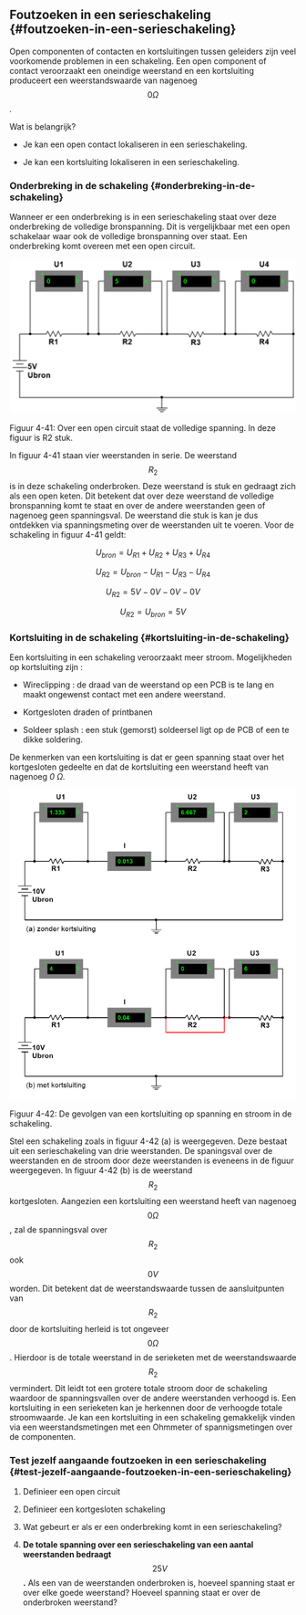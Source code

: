## Foutzoeken in een serieschakeling {#foutzoeken-in-een-serieschakeling}

Open componenten of contacten en kortsluitingen tussen geleiders zijn veel voorkomende problemen in een schakeling. Een open component of contact veroorzaakt een oneindige weerstand en een kortsluiting produceert een weerstandswaarde van nagenoeg $$ 0 \Omega $$ _._

Wat is belangrijk?

*   Je kan een open contact lokaliseren in een serieschakeling.

*   Je kan een kortsluiting lokaliseren in een serieschakeling.

### Onderbreking in de schakeling {#onderbreking-in-de-schakeling}

Wanneer er een onderbreking is in een serieschakeling staat over deze onderbreking de volledige bronspanning. Dit is vergelijkbaar met een open schakelaar waar ook de volledige bronspanning over staat. Een onderbreking komt overeen met een open circuit.

![](/assets/afbeelding_11362.png)

Figuur 4-41: Over een open circuit staat de volledige spanning. In deze figuur is R2 stuk.

In figuur 4-41 staan vier weerstanden in serie. De weerstand $$ {R}_{2}$$ is in deze schakeling onderbroken. Deze weerstand is stuk en gedraagt zich als een open keten. Dit betekent dat over deze weerstand de volledige bronspanning komt te staat en over de andere weerstanden geen of nagenoeg geen spanningsval. De weerstand die stuk is kan je dus ontdekken via spanningsmeting over de weerstanden uit te voeren. Voor de schakeling in figuur 4-41 geldt:

$$ {U}_{bron}={U}_{R1}+{U}_{R2}+ {U}_{R3}+{U}_{R4}$$

$$ {U}_{R2}={ {U}_{bron}- U}_{R1}- {U}_{R3}-{U}_{R4}$$

$$ {U}_{R2}=5 V-0 V-0 V-0 V$$

$$ {U}_{R2}={U}_{bron}=5 V$$

### Kortsluiting in de schakeling {#kortsluiting-in-de-schakeling}

Een kortsluiting in een schakeling veroorzaakt meer stroom. Mogelijkheden op kortsluiting zijn :

*   Wireclipping : de draad van de weerstand op een PCB is te lang en maakt ongewenst contact met een andere weerstand.

*   Kortgesloten draden of printbanen

*   Soldeer splash : een stuk (gemorst) soldeersel ligt op de PCB of een te dikke soldering.

De kenmerken van een kortsluiting is dat er geen spanning staat over het kortgesloten gedeelte en dat de kortsluiting een weerstand heeft van nagenoeg _0 Ω._

![](/assets/afbeelding_11365.png)

Figuur 4-42: De gevolgen van een kortsluiting op spanning en stroom in de schakeling.

Stel een schakeling zoals in figuur 4-42 (a) is weergegeven. Deze bestaat uit een serieschakeling van drie weerstanden. De spaningsval over de weerstanden en de stroom door deze weerstanden is eveneens in de figuur weergegeven. In figuur 4-42 (b) is de weerstand $$ {R}_{2}$$ kortgesloten. Aangezien een kortsluiting een weerstand heeft van nagenoeg $$ 0 \Omega $$, zal de spanningsval over $$ {R}_{2}$$ ook $$ 0 V$$ worden. Dit betekent dat de weerstandswaarde tussen de aansluitpunten van $$ {R}_{2}$$ door de kortsluiting herleid is tot ongeveer $$ 0 \Omega $$. Hierdoor is de totale weerstand in de serieketen met de weerstandswaarde $$ {R}_{2}$$ vermindert. Dit leidt tot een grotere totale stroom door de schakeling waardoor de spanningsvallen over de andere weerstanden verhoogd is. Een kortsluiting in een serieketen kan je herkennen door de verhoogde totale stroomwaarde. Je kan een kortsluiting in een schakeling gemakkelijk vinden via een weerstandsmetingen met een Ohmmeter of spannigsmetingen over de componenten.

### Test jezelf aangaande foutzoeken in een serieschakeling {#test-jezelf-aangaande-foutzoeken-in-een-serieschakeling}

1.  Definieer een open circuit

2.  Definieer een kortgesloten schakeling

3.  Wat gebeurt er als er een onderbreking komt in een serieschakeling?

4.  **De totale spanning over een serieschakeling van een aantal weerstanden bedraagt** $$ 25\mathit{ }\mathit{V}$$ **.** Als een van de weerstanden onderbroken is, hoeveel spanning staat er over elke goede weerstand? Hoeveel spanning staat er over de onderbroken weerstand?